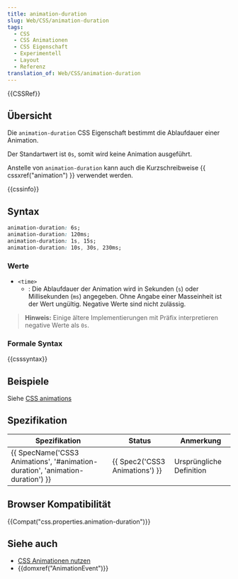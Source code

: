 ```yaml
---
title: animation-duration
slug: Web/CSS/animation-duration
tags:
  - CSS
  - CSS Animationen
  - CSS Eigenschaft
  - Experimentell
  - Layout
  - Referenz
translation_of: Web/CSS/animation-duration
---
```

{{CSSRef}}

## Übersicht

Die `animation-duration` CSS Eigenschaft bestimmt die Ablaufdauer einer Animation.

Der Standartwert ist `0s`, somit wird keine Animation ausgeführt.

Anstelle von `animation-duration` kann auch die Kurzschreibweise {{ cssxref("animation") }} verwendet werden.

{{cssinfo}}

## Syntax

```css
animation-duration: 6s;
animation-duration: 120ms;
animation-duration: 1s, 15s;
animation-duration: 10s, 30s, 230ms;
```

### Werte

- `<time>`
  - : Die Ablaufdauer der Animation wird in Sekunden (`s`) oder Millisekunden (`ms`) angegeben. Ohne Angabe einer Masseinheit ist der Wert ungültig. Negative Werte sind nicht zulässig.

> **Hinweis:** Einige ältere Implementierungen mit Präfix interpretieren negative Werte als `0s`.

### Formale Syntax

{{csssyntax}}

## Beispiele

Siehe [CSS animations](/en/CSS/CSS_animations "en/CSS/CSS_animations")

## Spezifikation

| Spezifikation                                                                                            | Status                                   | Anmerkung                |
| -------------------------------------------------------------------------------------------------------- | ---------------------------------------- | ------------------------ |
| {{ SpecName('CSS3 Animations', '#animation-duration', 'animation-duration') }} | {{ Spec2('CSS3 Animations') }} | Ursprüngliche Definition |

## Browser Kompatibilität

{{Compat("css.properties.animation-duration")}}

## Siehe auch

- [CSS Animationen nutzen](/de/docs/Web/Guide/CSS/CSS_Animationen_nutzen "Tutorial about CSS animations")
- {{domxref("AnimationEvent")}}
